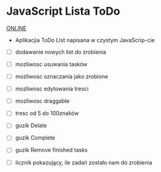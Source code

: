 # JavaScript Lista ToDo
[ONLINE](https://michalwr88.github.io/ToDoList_js/)
* Aplikacjia ToDo LIst napisana w czystym JavaScrip-cie

- [ ] dodawanie nowych list do zrobienia
- [ ] mozliwosc usuwania tasków
- [ ] mozliwosc oznaczania jako zrobione
- [ ] mozliwosc edytowania tresci
- [ ] mozliwosc draggable
- [ ] tresc od 5 do 100znaków
- [ ] guzik Delate
- [ ] guzik Complete
- [ ] guzik Remove finished tasks
- [ ] licznik pokazujący, ile zadań zostało nam do zrobienia

